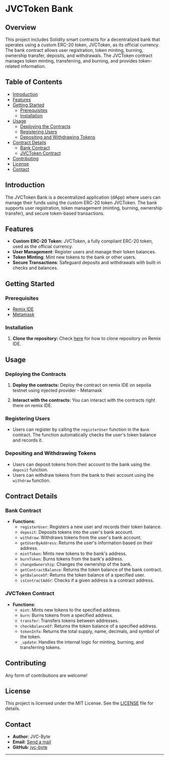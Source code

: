 # JVCToken Bank

## Overview

This project includes Solidity smart contracts for a decentralized bank that operates using a custom ERC-20 token, JVCToken, as its official currency. The bank contract allows user registration, token minting, burning, ownership transfer, deposits, and withdrawals. The JVCToken contract manages token minting, transferring, and burning, and provides token-related information.

## Table of Contents

- [Introduction](#introduction)
- [Features](#features)
- [Getting Started](#getting-started)
  - [Prerequisites](#prerequisites)
  - [Installation](#installation)
- [Usage](#usage)
  - [Deploying the Contracts](#deploying-the-contracts)
  - [Registering Users](#registering-users)
  - [Depositing and Withdrawing Tokens](#depositing-and-withdrawing-tokens)
- [Contract Details](#contract-details)
  - [Bank Contract](#bank-contract)
  - [JVCToken Contract](#jvctoken-contract)
- [Contributing](#contributing)
- [License](#license)
- [Contact](#contact)

## Introduction

The JVCToken Bank is a decentralized application (dApp) where users can manage their funds using the custom ERC-20 token JVCToken. The bank supports user registration, token management (minting, burning, ownership transfer), and secure token-based transactions.

## Features

- **Custom ERC-20 Token**: JVCToken, a fully compliant ERC-20 token, used as the official currency.
- **User Management**: Register users and manage their token balances.
- **Token Minting**: Mint new tokens to the bank or other users.
- **Secure Transactions**: Safeguard deposits and withdrawals with built-in checks and balances.

## Getting Started

### Prerequisites
- [Remix IDE](https://remix.ethereum.org/)
- [Metamask](https://metamask.io/)

### Installation

1. **Clone the repository:** Check [here](https://medium.com/@jvc-byte/how-to-clone-a-github-repository-in-remix-ide-two-steps-218d820824b1) for how to clone repository on Remix IDE.

## Usage

### Deploying the Contracts

1. **Deploy the contracts:** Deploy the contract on remix IDE on sepolia testnet using injected provider - Metamask 

3. **Interact with the contracts:** You can interact with the contracts right there on remix IDE.

### Registering Users

- Users can register by calling the `registerUser` function in the `Bank` contract. The function automatically checks the user's token balance and records it.

### Depositing and Withdrawing Tokens

- Users can deposit tokens from their account to the bank using the `deposit` function.
- Users can withdraw tokens from the bank to their account using the `withdraw` function.

## Contract Details

### Bank Contract

- **Functions**:
  - `registerUser`: Registers a new user and records their token balance.
  - `deposit`: Deposits tokens into the user's bank account.
  - `withdraw`: Withdraws tokens from the user's bank account.
  - `getUserByAddress`: Returns the user's information based on their address.
  - `mintToken`: Mints new tokens to the bank's address.
  - `burnToken`: Burns tokens from the bank's address.
  - `changeOwnership`: Changes the ownership of the bank.
  - `getContractBalance`: Returns the token balance of the bank contract.
  - `getBalanceOf`: Returns the token balance of a specified user.
  - `isContractAddr`: Checks if a given address is a contract address.

### JVCToken Contract

- **Functions**:
  - `mint`: Mints new tokens to the specified address.
  - `burn`: Burns tokens from a specified address.
  - `transfer`: Transfers tokens between addresses.
  - `checkBalanceOf`: Returns the token balance of a specified address.
  - `tokenInfo`: Returns the total supply, name, decimals, and symbol of the token.
  - `_update`: Handles the internal logic for minting, burning, and transferring tokens.

## Contributing

Any form of contributions are welcome!

## License

This project is licensed under the MIT License. See the [LICENSE](LICENSE) file for details.

## Contact

- **Author**: JVC-Byte
- **Email**: [Send a mail](mailto:jvc8463@gmail.com)
- **GitHub**: [jvc-byte](https://github.com/jvc-byte)

---
